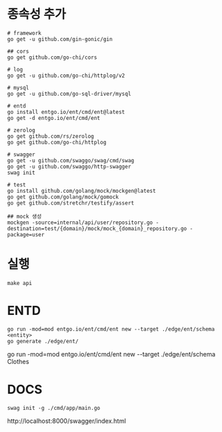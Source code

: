 # 종속성 추가

```shell
# framework
go get -u github.com/gin-gonic/gin

## cors
go get github.com/go-chi/cors

# log
go get -u github.com/go-chi/httplog/v2

# mysql
go get -u github.com/go-sql-driver/mysql

# entd
go install entgo.io/ent/cmd/ent@latest
go get -d entgo.io/ent/cmd/ent

# zerolog
go get github.com/rs/zerolog
go get github.com/go-chi/httplog

# swagger
go get -u github.com/swaggo/swag/cmd/swag
go get -u github.com/swaggo/http-swagger
swag init

# test
go install github.com/golang/mock/mockgen@latest
go get github.com/golang/mock/gomock
go get github.com/stretchr/testify/assert

## mock 생성
mockgen -source=internal/api/user/repository.go -destination=test/{domain}/mock/mock_{domain}_repository.go -package=user

```

# 실행
```shell
make api
```

# ENTD
`go run -mod=mod entgo.io/ent/cmd/ent new --target ./edge/ent/schema <entity>`  
`go generate ./edge/ent/`

go run -mod=mod entgo.io/ent/cmd/ent new --target ./edge/ent/schema Clothes

# DOCS
```shell
swag init -g ./cmd/app/main.go
```

http://localhost:8000/swagger/index.html

